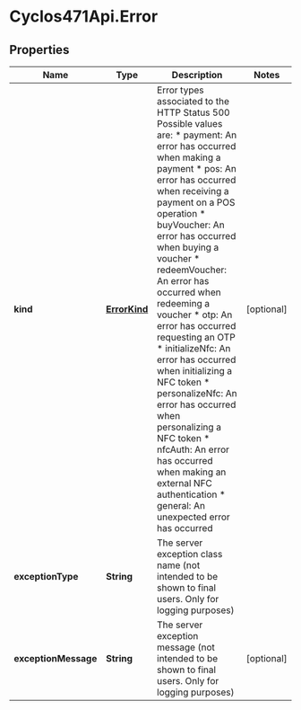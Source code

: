 # Cyclos471Api.Error

## Properties
Name | Type | Description | Notes
------------ | ------------- | ------------- | -------------
**kind** | [**ErrorKind**](ErrorKind.md) | Error types associated to the HTTP Status 500 Possible values are: * payment: An error has occurred when making a payment * pos: An error has occurred when receiving a payment on a POS operation * buyVoucher: An error has occurred when buying a voucher  * redeemVoucher: An error has occurred when redeeming a voucher  * otp: An error has occurred requesting an OTP * initializeNfc: An error has occurred when initializing a NFC token * personalizeNfc: An error has occurred when personalizing a NFC token * nfcAuth: An error has occurred when making an external NFC authentication * general: An unexpected error has occurred  | [optional] 
**exceptionType** | **String** | The server exception class name (not intended to be shown to  final users. Only for logging purposes)  | 
**exceptionMessage** | **String** | The server exception message (not intended to be shown to  final users. Only for logging purposes)  | [optional] 


